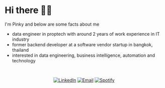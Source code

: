 # Hi there 👋🏻

I'm Pinky and below are some facts about me

- data engineer in proptech with around 2 years of work experience in IT industry
- former backend developer at a software vendor startup in bangkok, thailand
- interested in data engineering, business intelligence, automation and technology

<br />
<div align="center">
  
[![LinkedIn](https://img.shields.io/badge/linkedin-0c65c2.svg?&style=for-the-badge&logo=linkedin&logoColor=white)](https://www.linkedin.com/in/pinky-gautam/)
[![Email](https://img.shields.io/badge/email-ea4435?&style=for-the-badge&logo=gmail&logoColor=white)](mailto:pinky.gtm@outlook.com)
[![Spotify](https://img.shields.io/badge/Spotify-1ccc5b?style=for-the-badge&logo=spotify&logoColor=white)](https://open.spotify.com/playlist/0ZzFiccqVn5KuW87IhIuSm?si=30138dd2aa87403b)

 </div>
